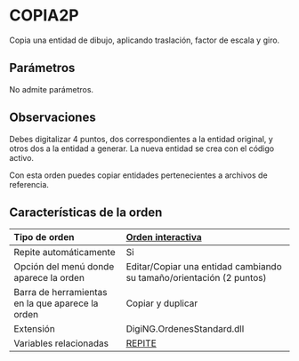 # COPIA2P

Copia una entidad de dibujo, aplicando traslación, factor de escala y giro.

## Parámetros

No admite parámetros.

## Observaciones

Debes digitalizar 4 puntos, dos correspondientes a la entidad original, y otros dos a la entidad a generar. La nueva entidad se crea con el código activo.

Con esta orden puedes copiar entidades pertenecientes a archivos de referencia.

## Características de la orden

| Tipo de orden | [Orden interactiva](copia-2p.md) |
| :--- | :--- |
| Repite automáticamente | Si |
| Opción del menú donde aparece la orden | Editar/Copiar una entidad cambiando su tamaño/orientación \(2 puntos\) |
| Barra de herramientas en la que aparece la orden | Copiar y duplicar |
| Extensión | DigiNG.OrdenesStandard.dll |
| Variables relacionadas | [REPITE](/digi3d-net/referencia/ventana-de-dibujo/ordenes/c/REPITE.html) |

